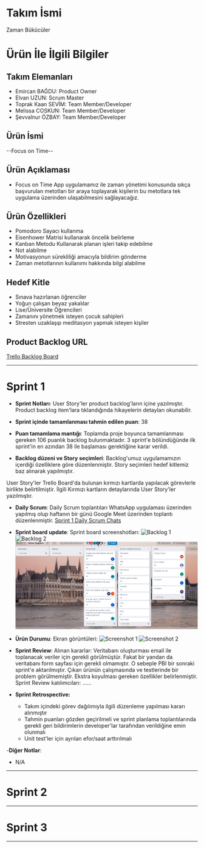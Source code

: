 
# **Takım İsmi**

Zaman Bükücüler

# Ürün İle İlgili Bilgiler

## Takım Elemanları

- Emircan BAĞDU: Product Owner
- Elvan UZUN: Scrum Master
- Toprak Kaan SEVİM: Team Member/Developer
- Melissa COSKUN: Team Member/Developer
- Şevvalnur ÖZBAY: Team Member/Developer

## Ürün İsmi

--Focus on Time--

## Ürün Açıklaması

- Focus on Time App uygulamamız ile zaman yönetimi konusunda sıkça başvurulan metotları bir araya toplayarak  kişilerin bu metotlara tek uygulama üzerinden ulaşabilmesini sağlayacağız.

## Ürün Özellikleri

- Pomodoro Sayacı kullanma
- Eisenhower Matrisi kullanarak öncelik belirleme
- Kanban Metodu Kullanarak planan işleri takip edebilme
- Not alabilme
- Motivasyonun sürekliliği amacıyla bildirim gönderme
- Zaman metotlarının kullanımı hakkında bilgi alabilme


## Hedef Kitle

- Sınava hazırlanan öğrenciler
- Yoğun çalışan beyaz yakalılar
- Lise/Üniversite Öğrencileri
- Zamanını yönetmek isteyen çocuk sahipleri
- Stresten uzaklaşıp meditasyon yapmak isteyen kişiler


## Product Backlog URL

[Trello Backlog Board](https://trello.com/b/uCOAJHf5/backlog)

---

# Sprint 1

- **Sprint Notları**: User Story'ler product backlog'ların içine yazılmıştır. Product backlog item'lara tıklandığında hikayelerin detayları okunabilir.

- **Sprint içinde tamamlanması tahmin edilen puan**: 38

- **Puan tamamlama mantığı**: Toplamda proje boyunca tamamlanması gereken 106 puanlık backlog bulunmaktadır. 3 sprint'e bölündüğünde ilk sprint'in en azından 38 ile başlaması gerektiğine karar verildi.

- **Backlog düzeni ve Story seçimleri**: Backlog'umuz uygulamamızın içerdiği özelliklere göre düzenlenmiştir. Story seçimleri hedef kitlemiz baz alınarak yapılmıştır.

User Story'ler Trello Board'da bulunan kırmızı kartlarda yapılacak görevlerle birlikte belirtilmiştir. İlgili Kırmızı kartların detaylarında User Story'ler yazılmıştır.

- **Daily Scrum**: Daily Scrum toplantıları WhatsApp uygulaması üzerinden yapılmış olup haftanın bir günü Google Meet üzerinden toplantı düzenlenmiştir. [Sprint 1 Daily Scrum Chats](https://github.com/OyunveUygulamaAkademisi/BootcampScrumTemplate/blob/main/ProjectManagement/Sprint1Documents/DailyScrumMeetingNotesSprint1.docx?raw=true)

- **Sprint board update**: Sprint board screenshotları: 
![Backlog 1](https://raw.githubusercontent.com/OyunveUygulamaAkademisi/BootcampScrumTemplate/main/ProjectManagement/Sprint1Documents/backlog1.png) 
![Backlog 2](https://raw.githubusercontent.com/OyunveUygulamaAkademisi/BootcampScrumTemplate/main/ProjectManagement/Sprint1Documents/backlog2.png) 
![Backlog 3](https://raw.githubusercontent.com/OyunveUygulamaAkademisi/BootcampScrumTemplate/main/ProjectManagement/Sprint1Documents/backlog3.png)

- **Ürün Durumu**: Ekran görüntüleri:
  ![Screenshot 1](https://github.com/OyunveUygulamaAkademisi/BootcampScrumTemplate/blob/main/ProjectManagement/Sprint1Documents/productss1.png?raw=true)
  ![Screenshot 2](https://github.com/OyunveUygulamaAkademisi/BootcampScrumTemplate/blob/main/ProjectManagement/Sprint1Documents/productss2.png?raw=true)

- **Sprint Review**: 
Alınan kararlar: Veritabanı oluşturması email ile toplanacak veriler için gerekli görülmüştür. Fakat bir yandan da veritabanı form sayfası için gerekli olmamıştır. O sebeple PBI bir sonraki sprint'e aktarılmıştır. Çıkan ürünün çalışmasında ve testlerinde bir problem görülmemiştir. Ekstra koyulması gereken özellikler belirlenmiştir. Sprint Review katılımcıları: ......

- **Sprint Retrospective:**
  - Takım içindeki görev dağılımıyla ilgili düzenleme yapılması kararı alınmıştır
  - Tahmin puanları gözden geçirilmeli ve sprint planlama toplantılarında gerekli geri bildirimlerin developer'lar tarafından verildiğine emin olunmalı
  - Unit test'ler için ayrılan efor/saat arttırılmalı 

-**Diğer Notlar**:
- N/A

---

# Sprint 2


---

# Sprint 3

---
